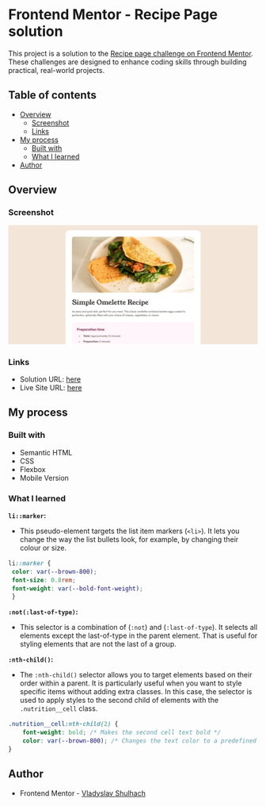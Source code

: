# Frontend Mentor - Recipe Page solution

This project is a solution to the [Recipe page challenge on Frontend Mentor](https://www.frontendmentor.io/challenges/recipe-page-KiTsR8QQKm). These challenges are designed to enhance coding skills through building practical, real-world projects.

## Table of contents

- [Overview](#overview)
  - [Screenshot](#screenshot)
  - [Links](#links)
- [My process](#my-process)
  - [Built with](#built-with)
  - [What I learned](#what-i-learned)
- [Author](#author)

## Overview

### Screenshot

![Screenshot of the project](./preview.png)

### Links

- Solution URL: [here]()
- Live Site URL: [here]()

## My process

### Built with

- Semantic HTML
- CSS
- Flexbox
- Mobile Version


### What I learned

**`li::marker`:**
   - This pseudo-element targets the list item markers (`<li>`). It lets you change the way the list bullets look, for example, by changing their colour or size.

   ```css
   li::marker {
    color: var(--brown-800);
    font-size: 0.8rem;
    font-weight: var(--bold-font-weight);
    }
   ```

**`:not(:last-of-type)`:**
  - This selector is a combination of (`:not`) and (`:last-of-type`). It selects all elements except the last-of-type in the parent element. That is useful for styling elements that are not the last of a group.

**`:nth-child()`:**
  - The `:nth-child()` selector allows you to target elements based on their order within a parent. It is particularly useful when you want to style specific items without adding extra classes. In this case, the selector is used to apply styles to the second child of elements with the `.nutrition__cell` class.

   ```css
   .nutrition__cell:nth-child(2) {
       font-weight: bold; /* Makes the second cell text bold */
       color: var(--brown-800); /* Changes the text color to a predefined brown shade */
   }
   ```


## Author

- Frontend Mentor - [Vladyslav Shulhach](https://www.frontendmentor.io/profile/Vladyslav-Shulhach)

